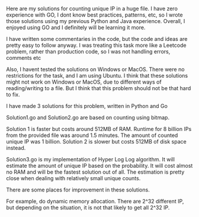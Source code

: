 Here are my solutions for counting unique IP in a huge file.
I have zero experience with GO, I dont know best practices, patterns, etc, so I wrote those solutions using my previous Python and Java experience.
Overall, I enjoyed using GO and I definitely will be learning it more.

I have written some commentaries in the code, but the code and ideas are pretty easy to follow anyway.
I was treating this task more like a Leetcode problem, rather than production code, so I was not handling errors, comments etc

Also, I havent tested the solutions on Windows or MacOS. There were no restrictions for the task, and I am using Ubuntu.
I think that these solutions might not work on Windows or MacOS, due to different ways of reading/writing to a file. But I think that this problem should not be that hard to fix. 

I have made 3 solutions for this problem, written in Python and Go

Solution1.go and Solution2.go are based on counting using bitmap.

Solution 1 is faster but costs around 512MB of RAM. Runtime for 8 billion IPs from the provided file was around 1.5 minutes. The amount of counted unique IP was 1 billion. 
Solution 2 is slower but costs 512MB of disk space instead.

Solution3.go is my implementation of Hyper Log Log algorithm.
It will estimate the amount of unique IP based on the probability. 
It will cost almost no RAM and will be the fastest solution out of all. The estimation is pretty close when dealing with relatively small unique counts.

There are some places for improvement in these solutions. 

For example, do dynamic memory allocation. There are 2^32 different IP, but depending on the situation, it is not that likely to get all 2^32 IP.
